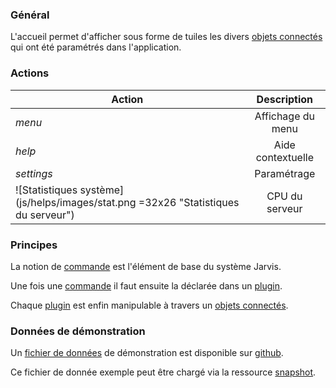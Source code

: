 ### Général

L'accueil permet d'afficher sous forme de tuiles les divers [objets connectés](#/iots) qui ont été paramétrés dans l'application.

### Actions

| Action                                 | Description               |
| -------------------------------------- |:-------------------------:|
| <i class="help-icons">menu</i>         | Affichage du menu         |
| <i class="help-icons">help</i>         | Aide contextuelle         |
| <i class="help-icons">settings</i>     | Paramétrage               |
| ![Statistiques système](js/helps/images/stat.png =32x26 "Statistiques du serveur") | CPU du serveur |

### Principes

La notion de [commande](#/commands) est l'élément de base du système Jarvis.

Une fois une [commande](#/commands) il faut ensuite la déclarée dans un [plugin](#/plugins).

Chaque [plugin](#/plugins) est enfin manipulable à travers un [objets connectés](#/iots).

### Données de démonstration

Un [fichier de données](https://snap-ci.com/buildartifacts/green/52740/defaultPipeline/106/install/1/jarvis-core/jarvis-core-server/src/test/resources/sample.json?archived=true) de démonstration est disponible sur [github](https://github.com/yroffin/jarvis).

Ce fichier de donnée exemple peut être chargé via la ressource [snapshot](#/snapshots).
